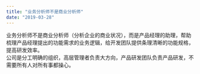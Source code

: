 ```yaml
---
title: "业务分析师不是商业分析师"
date: "2019-03-28"
---
```


业务分析师不是商业分析师（分析企业的商业状况），而是产品经理的助理，帮助梳理产品经理提出的功能需求的业务逻辑，给开发团队提供条理清晰的功能规格，提高研发效率。  
公司是分工明确的组织，高层管理者负责大方向，产品研发团队负责产品研发，不需要所有人对所有事都操心。
